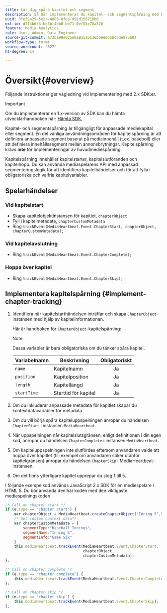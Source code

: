 ```yaml
---
title: Lär dig spåra kapitel och segment
description: Så här implementerar du kapitel- och segmentspårning med Media SDK.
uuid: 3fe32425-5e2a-4886-8fea-d91d15671bb0
exl-id: d213b633-be3b-4eb8-be71-0ef55e78a570
feature: Media Analytics
role: User, Admin, Data Engineer
source-git-commit: a73ba98e025e0a915a5136bb9e0d5bcbde875b0a
workflow-type: tm+mt
source-wordcount: '327'
ht-degree: 1%

---
```


# Översikt{#overview}

Följande instruktioner ger vägledning vid implementering med 2.x SDK:er.

>[!IMPORTANT]
> 
> Om du implementerar en 1.x-version av SDK kan du hämta utvecklarhandboken här: [Hämta SDK.](/help/getting-started/download-sdks.md)

Kapitel- och segmentspårning är tillgängligt för anpassade mediekapital eller segment. En del vanliga användningsområden för kapitelspårning är att definiera anpassade segment baserat på mediainnehåll (t.ex. baseboll) eller att definiera innehållssegment mellan annonsbrytningar. Kapitelspårning krävs **inte** för implementeringar av huvudmediespårning.

Kapitelspårning innehåller kapitelstarter, kapitelslutföranden och kapitelhopp. Du kan använda mediaspelarens API med anpassad segmenteringslogik för att identifiera kapitelhändelser och för att fylla i obligatoriska och valfria kapitelvariabler.

## Spelarhändelser

### Vid kapitelstart

* Skapa kapitelobjektinstansen för kapitlet, `chapterObject`
* Fyll i kapitelmetadata, `chapterCustomMetadata`
* Ring `trackEvent(MediaHeartbeat.Event.ChapterStart, chapterObject, chapterCustomMetadata);`

### Vid kapitelavslutning

* Ring `trackEvent(MediaHeartbeat.Event.ChapterComplete);`

### Hoppa över kapitel

* Ring `trackEvent(MediaHeartbeat.Event.ChapterSkip);`

## Implementera kapitelspårning {#implement-chapter-tracking}

1. Identifiera när kapitelstarthändelsen inträffar och skapa `ChapterObject`-instansen med hjälp av kapitelinformationen.

   Här är handboken för `ChapterObject`-kapitelspårning:

   >[!NOTE]
   >
   >Dessa variabler är bara obligatoriska om du tänker spåra kapitel.

   | Variabelnamn | Beskrivning | Obligatoriskt |
   | --- | --- | :---: |
   | `name` | Kapitelnamn | Ja |
   | `position` | Kapitelposition | Ja |
   | `length` | Kapitellängd | Ja |
   | `startTime` | Starttid för kapitel | Ja |

1. Om du inkluderar anpassade metadata för kapitlet skapar du kontextdatavariabler för metadata.
1. Om du vill börja spåra kapiteluppspelningen anropar du händelsen `ChapterStart` i instansen `MediaHeartbeat`.
1. När uppspelningen når kapitelslutsgränsen, enligt definitionen i din egen kod, anropar du händelsen `ChapterComplete` i instansen `MediaHeartbeat`.
1. Om kapiteluppspelningen inte slutfördes eftersom användaren valde att hoppa över kapitlet (till exempel om användaren söker utanför kapitelgränsen) anropar du händelsen `ChapterSkip` i MediaHeartbeat-instansen.
1. Om det finns ytterligare kapitel upprepar du steg 1 till 5.

I följande exempelkod används JavaScript 2.x SDK för en mediespelare i HTML 5. Du bör använda den här koden med den viktigaste mediespelningskoden.

```js
/* Call on chapter start */
if (e.type == "chapter start") {
    var chapterObject = MediaHeartbeat.createChapterObject("Inning 5",5,500,2500);
    /* Set custom context data*/
    var chapterCustomMetadata = {
        segmentType:"Baseball Innings",
        segmentName:"Inning 5",
        segmentInfo:"Game Six"
    }
    this.mediaHeartbeat.trackEvent(MediaHeartbeat.Event.ChapterStart,  
                                   chapterObject,  
                                   chapterCustomMetadata);
};

/* Call on chapter complete */
if (e.type == "chapter complete") {
    this.mediaHeartbeat.trackEvent(MediaHeartbeat.Event.ChapterComplete);
};

/* Call on chapter skip */
if (e.type == "chapter skip") {
    this.mediaHeartbeat.trackEvent(MediaHeartbeat.Event.ChapterSkip);
};
```
